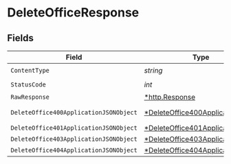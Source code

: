 # DeleteOfficeResponse


## Fields

| Field                                                                                        | Type                                                                                         | Required                                                                                     | Description                                                                                  |
| -------------------------------------------------------------------------------------------- | -------------------------------------------------------------------------------------------- | -------------------------------------------------------------------------------------------- | -------------------------------------------------------------------------------------------- |
| `ContentType`                                                                                | *string*                                                                                     | :heavy_check_mark:                                                                           | N/A                                                                                          |
| `StatusCode`                                                                                 | *int*                                                                                        | :heavy_check_mark:                                                                           | N/A                                                                                          |
| `RawResponse`                                                                                | [*http.Response](https://pkg.go.dev/net/http#Response)                                       | :heavy_minus_sign:                                                                           | N/A                                                                                          |
| `DeleteOffice400ApplicationJSONObject`                                                       | [*DeleteOffice400ApplicationJSON](../../models/operations/deleteoffice400applicationjson.md) | :heavy_minus_sign:                                                                           | Precondition failed                                                                          |
| `DeleteOffice401ApplicationJSONObject`                                                       | [*DeleteOffice401ApplicationJSON](../../models/operations/deleteoffice401applicationjson.md) | :heavy_minus_sign:                                                                           | Unauthenticated                                                                              |
| `DeleteOffice403ApplicationJSONObject`                                                       | [*DeleteOffice403ApplicationJSON](../../models/operations/deleteoffice403applicationjson.md) | :heavy_minus_sign:                                                                           | Forbidden                                                                                    |
| `DeleteOffice404ApplicationJSONObject`                                                       | [*DeleteOffice404ApplicationJSON](../../models/operations/deleteoffice404applicationjson.md) | :heavy_minus_sign:                                                                           | Not Found                                                                                    |
